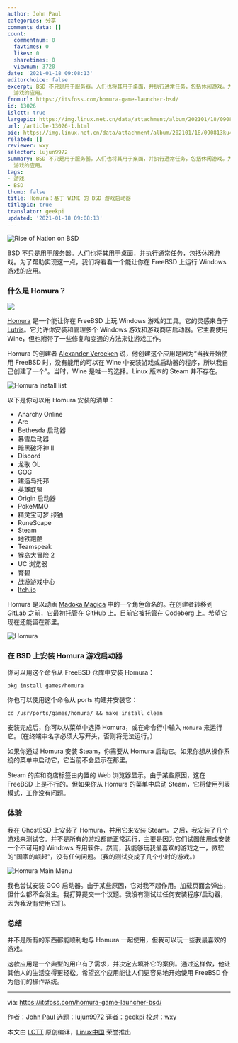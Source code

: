```yaml
---
author: John Paul
categories: 分享
comments_data: []
count:
  commentnum: 0
  favtimes: 0
  likes: 0
  sharetimes: 0
  viewnum: 3720
date: '2021-01-18 09:08:13'
editorchoice: false
excerpt: BSD 不只是用于服务器。人们也将其用于桌面，并执行通常任务，包括休闲游戏。为了帮助实现这一点，我们将看看一个能让你在 FreeBSD 上运行 Windows
  游戏的应用。
fromurl: https://itsfoss.com/homura-game-launcher-bsd/
id: 13026
islctt: true
largepic: https://img.linux.net.cn/data/attachment/album/202101/18/090813ku4ascavl4mmavpv.jpg
url: /article-13026-1.html
pic: https://img.linux.net.cn/data/attachment/album/202101/18/090813ku4ascavl4mmavpv.jpg.thumb.jpg
related: []
reviewer: wxy
selector: lujun9972
summary: BSD 不只是用于服务器。人们也将其用于桌面，并执行通常任务，包括休闲游戏。为了帮助实现这一点，我们将看看一个能让你在 FreeBSD 上运行 Windows
  游戏的应用。
tags:
- 游戏
- BSD
thumb: false
title: Homura：基于 WINE 的 BSD 游戏启动器
titlepic: true
translator: geekpi
updated: '2021-01-18 09:08:13'
---
```


![Rise of Nation on BSD](https://img.linux.net.cn/data/attachment/album/202101/18/090813ku4ascavl4mmavpv.jpg)


BSD 不只是用于服务器。人们也将其用于桌面，并执行通常任务，包括休闲游戏。为了帮助实现这一点，我们将看看一个能让你在 FreeBSD 上运行 Windows 游戏的应用。


### 什么是 Homura？


![](https://img.linux.net.cn/data/attachment/album/202101/18/090814j2n66q7t5juaqn5j.jpg)


[Homura](https://codeberg.org/Alexander88207/Homura) 是一个能让你在 FreeBSD 上玩 Windows 游戏的工具。它的灵感来自于 [Lutris](https://lutris.net/)。它允许你安装和管理多个 Windows 游戏和游戏商店启动器。它主要使用 Wine，但也附带了一些修复和变通的方法来让游戏工作。


Homura 的创建者 [Alexander Vereeken](https://codeberg.org/Alexander88207) 说，他创建这个应用是因为“当我开始使用 FreeBSD 时，没有能用的可以在 Wine 中安装游戏或启动器的程序，所以我自己创建了一个”。当时，Wine 是唯一的选择。Linux 版本的 Steam 并不存在。


![Homura install list](https://img.linux.net.cn/data/attachment/album/202101/18/090815afx3e9zkfxgke2a2.jpg)


以下是你可以用 Homura 安装的清单：


* Anarchy Online
* Arc
* Bethesda 启动器
* 暴雪启动器
* 暗黑破坏神 II
* Discord
* 龙歌 OL
* GOG
* 建造乌托邦
* 英雄联盟
* Origin 启动器
* PokeMMO
* 精灵宝可梦 绿铀
* RuneScape
* Steam
* 地铁跑酷
* Teamspeak
* 猴岛大冒险 2
* UC 浏览器
* 育碧
* 战游游戏中心
* [Itch.io](http://Itch.io)


Homura 是以动画 [Madoka Magica](https://madoka.fandom.com/wiki/Puella_Magi_Madoka_Magica) 中的一个角色命名的。在创建者转移到 GitLab 之前，它最初托管在 GitHub 上。目前它被托管在 Codeberg 上。希望它现在还能留在那里。


![Homura](https://img.linux.net.cn/data/attachment/album/202101/18/090816kwybtuq30bhyufty.jpg)


### 在 BSD 上安装 Homura 游戏启动器


你可以用这个命令从 FreeBSD 仓库中安装 Homura：



```
pkg install games/homura

```

你也可以使用这个命令从 ports 构建并安装它：



```
cd /usr/ports/games/homura/ && make install clean

```

安装完成后，你可以从菜单中选择 Homura，或在命令行中输入 `Homura` 来运行它。（在终端中名字必须大写开头，否则将无法运行。）


如果你通过 Homura 安装 Steam，你需要从 Homura 启动它。如果你想从操作系统的菜单中启动它，它当前不会显示在那里。


Steam 的库和商店标签由内置的 Web 浏览器显示。由于某些原因，这在 FreeBSD 上是不行的。但如果你从 Homura 的菜单中启动 Steam，它将使用列表模式，工作没有问题。


### 体验


我在 GhostBSD 上安装了 Homura，并用它来安装 Steam。之后，我安装了几个游戏来测试它。并不是所有的游戏都能正常运行，主要是因为它们试图使用或安装一个不可用的 Windows 专用软件。然而，我能够玩我最喜欢的游戏之一，微软的“国家的崛起”，没有任何问题。（我的测试变成了几个小时的游戏。）


![Homura Main Menu](https://img.linux.net.cn/data/attachment/album/202101/18/090816ex97bopuoe7wy7nl.jpg)


我也尝试安装 GOG 启动器。由于某些原因，它对我不起作用。加载页面会弹出，但什么都不会发生。我打算提交一个议题。我没有测试过任何安装程序/启动器，因为我没有使用它们。


### 总结


并不是所有的东西都能顺利地与 Homura 一起使用，但我可以玩一些我最喜欢的游戏。


这款应用是一个典型的用户有了需求，并决定去填补它的案例。通过这样做，他让其他人的生活变得更轻松。希望这个应用能让人们更容易地开始使用 FreeBSD 作为他们的操作系统。




---


via: <https://itsfoss.com/homura-game-launcher-bsd/>


作者：[John Paul](https://itsfoss.com/author/john/) 选题：[lujun9972](https://github.com/lujun9972) 译者：[geekpi](https://github.com/geekpi) 校对：[wxy](https://github.com/wxy)


本文由 [LCTT](https://github.com/LCTT/TranslateProject) 原创编译，[Linux中国](https://linux.cn/) 荣誉推出